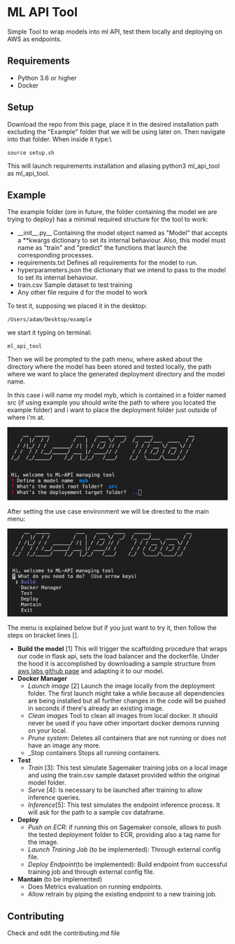 # ML API Tool

Simple Tool to wrap models into ml API, test them locally and deploying on AWS as endpoints.

## Requirements

 - Python 3.6 or higher
 - Docker

## Setup

Download the repo from this page, place it in the desired installation path excluding the "Example" folder that we will be using later on.
Then navigate into that folder.
When inside it type:\
		
	source setup.sh

This will launch requirements installation and aliasing python3 ml_api_tool as  ml_api_tool.

## Example

The example folder (ore in future, the folder containing the model we are trying to deploy) has a minimal required structure for the tool to work:

 - \_\_init__.py__
	 Containing the model object named as "Model" that accepts a **kwargs dictionary to set its internal behaviour.
	 Also, this model must name as "train" and "predict" the functions that launch the corresponding processes.
 - requirements.txt
	 Defines all requirements for the model to run.
- hyperparameters.json
	the dictionary that we intend to pass to the model to set its internal behaviour.
- train.csv
	Sample dataset to test training
- Any other file require d for the model to work

To test it, supposing we placed it in the desktop:

	/Users/adam/Desktop/example

we start it typing on terminal:

	ml_api_tool

Then we will be prompted to the path menu, where asked about the directory where the model has been stored and tested locally, the path where we want to place the generated deployment directory and the model name.

In this case i will name my model myb, which is contained in a folder named src (if using example you should write the path to where you located the example folder) and i want to place the deployment folder just outside of where i'm at.

![](./pics/img1.png)

After setting the use case environment we will be directed to the main menu:

![](./pics/img2.png)

The menu is explained below but if you just want to try it, then follow the steps on bracket lines [].

 - __Build the model__ [1]
	 This will trigger the scaffolding procedure that wraps our code in flask api, sets the load balancer and the dockerfile. Under the hood it is accomplished by downloading a sample structure from [aws labs github page](https://github.com/awslabs/amazon-sagemaker-examples/tree/master/advanced_functionality/scikit_bring_your_own/container) and adapting it to our model.
 - __Docker Manager__
	 - _Launch image_ [2]
		 Launch the image locally from the deployment folder. The first launch might take a while because all dependencies are being installed but all further changes in the code will be pushed in seconds if there's already an existing image.
	 - _Clean images_
		 Tool to clean all images from local docker. It should never be used if you have other important docker demons running on your local.
	 - _Prune system_:
		 Deletes all containers that are not running or does not have an image any more.
	 - _Stop containers
		 Stops all running containers.
 - __Test__
	 - _Train_ [3]:
		 This test simulate Sagemaker training jobs on a local image and using the train.csv sample dataset provided within the original model folder.
	 - _Serve_ [4]:
		 Is necessary to be launched after training to allow inference queries.
	 - _Inference_[5]:
		 This test simulates the endpoint inference process. It will ask for the path to a sample csv dataframe.
 - __Deploy__
	 - _Push on ECR_:
		 if running this on Sagemaker console, allows to push the tested deployment folder to ECR, providing also a tag name for the image.
	 - _Launch Training Job_ (to be implemented):
		 Through external config file.
	 - _Deploy Endpoint_(to be implemented):
		 Build endpoint from successful training job and through external config file.
 - __Mantain__ (to be implemented)
	 - Does Metrics evaluation on running endpoints.
	 - Allow retrain by piping the existing endpoint to a new training job.


## Contributing
Check and edit the contributing.md file